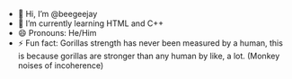 - 👋 Hi, I’m @beegeejay
- 🌱 I’m currently learning HTML and C++
- 😄 Pronouns: He/Him
- ⚡ Fun fact: Gorillas strength has never been measured by a human, this is because gorillas are stronger than any human by like, a lot. (Monkey noises of incoherence)
